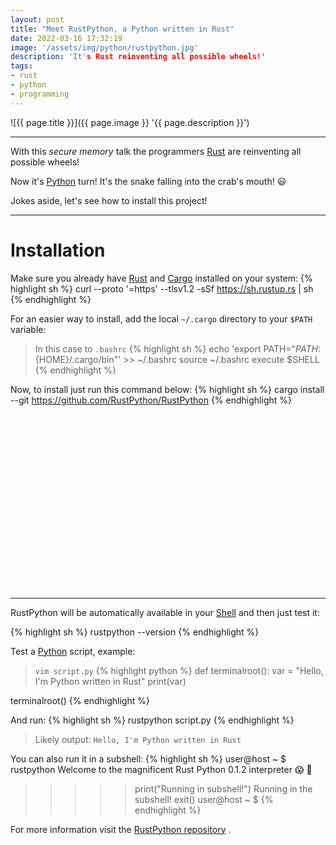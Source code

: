 ```yaml
---
layout: post
title: "Meet RustPython, a Python written in Rust"
date: 2022-03-16 17:32:19
image: '/assets/img/python/rustpython.jpg'
description: 'It's Rust reinventing all possible wheels!'
tags:
- rust
- python
- programming
---
```


![{{ page.title }}]({{ page.image }} '{{ page.description }}')

---

With this *secure memory* talk the programmers [Rust](https://terminalroot.com/tags#rust) are reinventing all possible wheels!

Now it's [Python](https://terminalroot.com/tags#python) turn! It's the snake falling into the crab's mouth! 😃

Jokes aside, let's see how to install this project!

---

# Installation

Make sure you already have [Rust](https://terminalroot.com/tags#rust) and [Cargo](https://rustup.rs/) installed on your system:
{% highlight sh %}
curl --proto '=https' --tlsv1.2 -sSf https://sh.rustup.rs | sh
{% endhighlight %}

For an easier way to install, add the local `~/.cargo` directory to your `$PATH` variable:
> In this case to `.bashrc`
{% highlight sh %}
echo 'export PATH="${PATH}:${HOME}/.cargo/bin"' >> ~/.bashrc
source ~/.bashrc
execute $SHELL
{% endhighlight %}

Now, to install just run this command below:
{% highlight sh %}
cargo install --git https://github.com/RustPython/RustPython
{% endhighlight %}

<!-- SQUARE - GAMES ROOT -->
<script async src="//pagead2.googlesyndication.com/pagead/js/adsbygoogle.js"></script>
<ins class="adsbygoogle"
style="display:inline-block;width:336px;height:280px"
data-ad-client="ca-pub-2838251107855362"
data-ad-slot="5351066970"></ins>
<script>
(adsbygoogle = window.adsbygoogle || []).push({});
</script>

---

RustPython will be automatically available in your [Shell](https://terminalroot.com/tags#shell) and then just test it:

{% highlight sh %}
rustpython --version
{% endhighlight %}

Test a [Python](https://terminalroot.com/tags#python) script, example:

> `vim script.py`
{% highlight python %}
def terminalroot():
    var = "Hello, I'm Python written in Rust"
    print(var)

terminalroot()
{% endhighlight %}

And run:
{% highlight sh %}
rustpython script.py
{% endhighlight %}
> Likely output: `Hello, I'm Python written in Rust`

You can also run it in a subshell:
{% highlight sh %}
user@host ~ $ rustpython
Welcome to the magnificent Rust Python 0.1.2 interpreter 😱 🖖
>>>>> print("Running in subshell!")
Running in the subshell!
>>>>> exit()
user@host ~ $
{% endhighlight %}

For more information visit the [RustPython repository](https://github.com/RustPython/RustPython) .

<!--
The crab with the safe memory chat now wants to wrap the snake! huahauhua
-->


